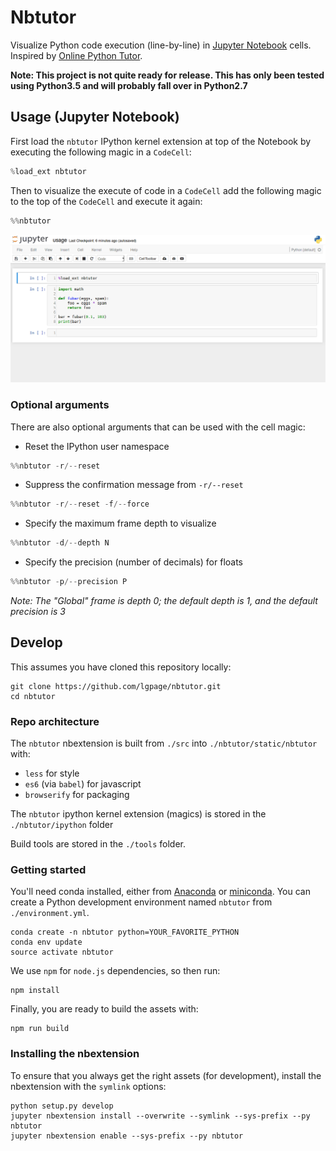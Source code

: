 
# Nbtutor

Visualize Python code execution (line-by-line) in [Jupyter
Notebook](http://jupyter.org) cells. Inspired by [Online Python
Tutor](http://pythontutor.com).

**Note: This project is not quite ready for release. This has only been tested
using Python3.5 and will probably fall over in Python2.7**


## Usage (Jupyter Notebook)
First load the `nbtutor` IPython kernel extension at top of the Notebook by
executing the following magic in a `CodeCell`:
```python
%load_ext nbtutor
```

Then to visualize the execute of code in a `CodeCell` add the following
magic to the top of the `CodeCell` and execute it again:
```python
%%nbtutor
```

![Usage](examples/usage.gif "Usage")

### Optional arguments
There are also optional arguments that can be used with the cell magic:

- Reset the IPython user namespace
```python
%%nbtutor -r/--reset
```

- Suppress the confirmation message from `-r/--reset`
```python
%%nbtutor -r/--reset -f/--force
```

- Specify the maximum frame depth to visualize
```python
%%nbtutor -d/--depth N
```

- Specify the precision (number of decimals) for floats
```python
%%nbtutor -p/--precision P
```

*Note: The "Global" frame is depth 0; the default depth is 1, and the default
precision is 3*


## Develop
This assumes you have cloned this repository locally:
```shell
git clone https://github.com/lgpage/nbtutor.git
cd nbtutor
```

### Repo architecture
The `nbtutor` nbextension is built from `./src` into
`./nbtutor/static/nbtutor` with:
- `less` for style
- `es6` (via `babel`) for javascript
- `browserify` for packaging

The `nbtutor` ipython kernel extension (magics) is stored in the
`./nbtutor/ipython` folder

Build tools are stored in the `./tools` folder.


### Getting started
You'll need conda installed, either from
[Anaconda](https://www.continuum.io/downloads) or
[miniconda](http://conda.pydata.org/miniconda.html).
You can create a Python development environment named `nbtutor` from
`./environment.yml`.

```shell
conda create -n nbtutor python=YOUR_FAVORITE_PYTHON
conda env update
source activate nbtutor
```

We use `npm` for `node.js` dependencies, so then run:
```shell
npm install
```

Finally, you are ready to build the assets with:
```shell
npm run build
```


### Installing the nbextension
To ensure that you always get the right assets (for development), install
the nbextension with the `symlink` options:
```shell
python setup.py develop
jupyter nbextension install --overwrite --symlink --sys-prefix --py nbtutor
jupyter nbextension enable --sys-prefix --py nbtutor
```

